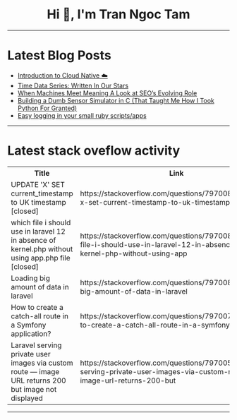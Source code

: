 <h1 align="center">Hi 👋, I'm Tran Ngoc Tam</h1>

---

# Latest Blog Posts 
<!-- BLOG-POST-LIST:START -->
- [Introduction to Cloud Native ☁️](https://dev.to/riteshkokam/introduction-to-cloud-native-4i82)
- [Time Data Series: Written In Our Stars](https://dev.to/adatole/time-data-series-written-in-our-stars-2f6d)
- [When Machines Meet Meaning A Look at SEO’s Evolving Role](https://dev.to/aaliyah_connolly_e7a40e85/when-machines-meet-meaning-a-look-at-seos-evolving-role-32og)
- [Building a Dumb Sensor Simulator in C &lpar;That Taught Me How I Took Python For Granted&rpar;](https://dev.to/asimbuilds/building-a-dumb-sensor-simulator-in-c-that-taught-me-how-i-took-python-for-granted-49f5)
- [Easy logging in your small ruby scripts/apps](https://dev.to/oinak/easy-logging-in-your-small-ruby-scriptsapps-4ceg)
<!-- BLOG-POST-LIST:END -->

---

# Latest stack oveflow activity
<table>
  <tr><th>Title</th><th>Link</th></tr>
  <!-- STACKOVERFLOW:START --><tr><td>UPDATE &#39;X&#39; SET current_timestamp to UK timestamp [closed]</td><td>https://stackoverflow.com/questions/79700879/update-x-set-current-timestamp-to-uk-timestamp</td></tr><tr><td>which file i should use in laravel 12 in absence of kernel.php without using app.php file [closed]</td><td>https://stackoverflow.com/questions/79700862/which-file-i-should-use-in-laravel-12-in-absence-of-kernel-php-without-using-app</td></tr><tr><td>Loading big amount of data in laravel</td><td>https://stackoverflow.com/questions/79700851/loading-big-amount-of-data-in-laravel</td></tr><tr><td>How to create a catch-all route in a Symfony application?</td><td>https://stackoverflow.com/questions/79700768/how-to-create-a-catch-all-route-in-a-symfony-application</td></tr><tr><td>Laravel serving private user images via custom route — image URL returns 200 but image not displayed</td><td>https://stackoverflow.com/questions/79700570/laravel-serving-private-user-images-via-custom-route-image-url-returns-200-but</td></tr><!-- STACKOVERFLOW:END -->
</table>

---


